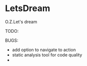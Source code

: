 # LetsDream
O.Z.Let's dream



TODO:

BUGS:

- add option to navigate to action
- static analysis tool for code quality
-

 
